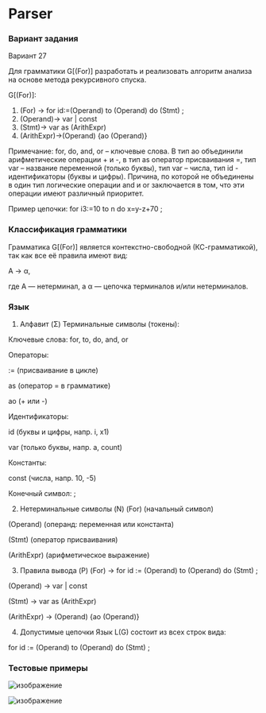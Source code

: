 # Parser

### Вариант задания  
Вариант 27

Для грамматики G[(For)] разработать и реализовать алгоритм
анализа на основе метода рекурсивного спуска.

G[(For)]:
1. (For) → for id:=(Operand) to (Operand) do (Stmt) ;
2. (Operand)→ var | const
3. (Stmt)→ var as (ArithExpr)
4. (ArithExpr)→(Operand) {ao (Operand)}

Примечание: for, do, and, or – ключевые слова. В тип ao объединили
арифметические операции + и -, в тип as оператор присваивания =, тип var
– название переменной (только буквы), тип var – числа, тип id -
идентификаторы (буквы и цифры). Причина, по которой не объединены в
один тип логические операции and и or заключается в том, что эти
операции имеют различный приоритет. 

Пример цепочки: for i3:=10 to n do x=y-z+70 ;

### Классификация грамматики
Грамматика G[(For)] является контекстно-свободной (КС-грамматикой), так как все её правила имеют вид:

A → α,

где A — нетерминал, а α — цепочка терминалов и/или нетерминалов.

### Язык
1. Алфавит (Σ)
Терминальные символы (токены):

Ключевые слова: for, to, do, and, or

Операторы:

:= (присваивание в цикле)

as (оператор = в грамматике)

ao (+ или -)

Идентификаторы:

id (буквы и цифры, напр. i, x1)

var (только буквы, напр. a, count)

Константы:

const (числа, напр. 10, -5)

Конечный символ: ;

2. Нетерминальные символы (N)
(For) (начальный символ)

(Operand) (операнд: переменная или константа)

(Stmt) (оператор присваивания)

(ArithExpr) (арифметическое выражение)

3. Правила вывода (P)
(For) → for id := (Operand) to (Operand) do (Stmt) ;

(Operand) → var | const

(Stmt) → var as (ArithExpr)

(ArithExpr) → (Operand) {ao (Operand)}

4. Допустимые цепочки
Язык L(G) состоит из всех строк вида:

for id := (Operand) to (Operand) do (Stmt) ;

### Тестовые примеры
![изображение](https://github.com/user-attachments/assets/ca52aaa7-df8d-454b-afd6-ed4c84ca4343)

![изображение](https://github.com/user-attachments/assets/8041b111-6d61-49e4-b2c7-c092ccec8719)





